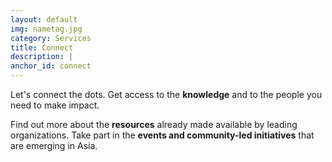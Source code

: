 ```yaml
---
layout: default
img: nametag.jpg
category: Services
title: Connect 
description: |
anchor_id: connect
---
```


Let's connect the dots. Get access to the <strong>knowledge</strong> and to the people you need to make impact. 

Find out more about the <strong>resources</strong> already made available by leading organizations. Take part in the <strong>events and community-led initiatives</strong> that are emerging in Asia.   

